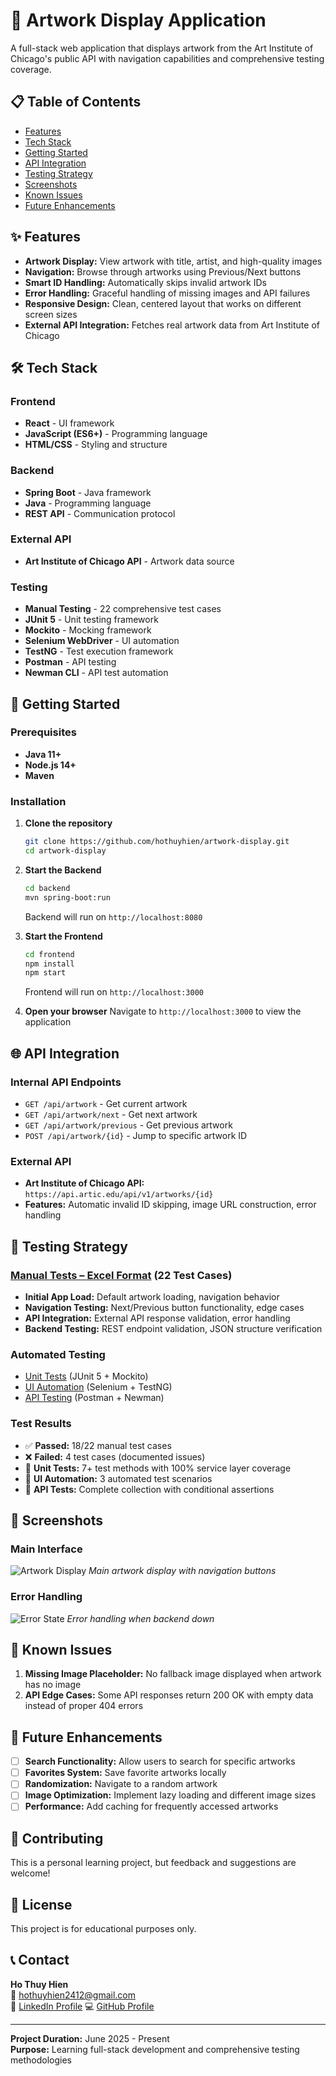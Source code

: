 # 🎨 Artwork Display Application

A full-stack web application that displays artwork from the Art Institute of Chicago's public API with navigation capabilities and comprehensive testing coverage.

## 📋 Table of Contents
- [Features](#features)
- [Tech Stack](#tech-stack)
- [Getting Started](#getting-started)
- [API Integration](#api-integration)
- [Testing Strategy](#testing-strategy)
- [Screenshots](#screenshots)  
- [Known Issues](#known-issues)
- [Future Enhancements](#future-enhancements)

## ✨ Features

- **Artwork Display:** View artwork with title, artist, and high-quality images
- **Navigation:** Browse through artworks using Previous/Next buttons
- **Smart ID Handling:** Automatically skips invalid artwork IDs
- **Error Handling:** Graceful handling of missing images and API failures
- **Responsive Design:** Clean, centered layout that works on different screen sizes
- **External API Integration:** Fetches real artwork data from Art Institute of Chicago

## 🛠 Tech Stack

### Frontend
- **React** - UI framework
- **JavaScript (ES6+)** - Programming language
- **HTML/CSS** - Styling and structure

### Backend
- **Spring Boot** - Java framework
- **Java** - Programming language
- **REST API** - Communication protocol

### External API
- **Art Institute of Chicago API** - Artwork data source

### Testing
- **Manual Testing** - 22 comprehensive test cases
- **JUnit 5** - Unit testing framework
- **Mockito** - Mocking framework
- **Selenium WebDriver** - UI automation
- **TestNG** - Test execution framework
- **Postman** - API testing
- **Newman CLI** - API test automation

## 🚀 Getting Started

### Prerequisites
- **Java 11+**
- **Node.js 14+**
- **Maven**

### Installation

1. **Clone the repository**
   ```bash
   git clone https://github.com/hothuyhien/artwork-display.git
   cd artwork-display
   ```

2. **Start the Backend**
   ```bash
   cd backend
   mvn spring-boot:run
   ```
   Backend will run on `http://localhost:8080`

3. **Start the Frontend**
   ```bash
   cd frontend
   npm install
   npm start
   ```
   Frontend will run on `http://localhost:3000`

4. **Open your browser**
   Navigate to `http://localhost:3000` to view the application

## 🌐 API Integration

### Internal API Endpoints
- `GET /api/artwork` - Get current artwork
- `GET /api/artwork/next` - Get next artwork
- `GET /api/artwork/previous` - Get previous artwork  
- `POST /api/artwork/{id}` - Jump to specific artwork ID

### External API
- **Art Institute of Chicago API:** `https://api.artic.edu/api/v1/artworks/{id}`
- **Features:** Automatic invalid ID skipping, image URL construction, error handling

## 🧪 Testing Strategy

### [Manual Tests – Excel Format](./art-gallery-tests.xlsx) (22 Test Cases) 
- **Initial App Load:** Default artwork loading, navigation behavior
- **Navigation Testing:** Next/Previous button functionality, edge cases
- **API Integration:** External API response validation, error handling
- **Backend Testing:** REST endpoint validation, JSON structure verification

### Automated Testing
- [Unit Tests](artworks-backend/src/test/java/org/example/ArtGalleryTest.java) (JUnit 5 + Mockito)
- [UI Automation](artworks-backend/src/test/java/org/selenium/tests/DisplayTest.java) (Selenium + TestNG)
- [API Testing](https://www.postman.com/aerospace-astronomer-86846751/my-workspace/collection/pbtu2hh/artwork-display?action=share&creator=35574247) (Postman + Newman)

### Test Results
- ✅ **Passed:** 18/22 manual test cases
- ❌ **Failed:** 4 test cases (documented issues)
- 🔧 **Unit Tests:** 7+ test methods with 100% service layer coverage
- 🤖 **UI Automation:** 3 automated test scenarios
- 📡 **API Tests:** Complete collection with conditional assertions

## 📸 Screenshots

### Main Interface
![Artwork Display](assets/screenshot-main.png)
*Main artwork display with navigation buttons*

### Error Handling
![Error State](assets/screenshot-error.png)
*Error handling when backend down*

## 🐛 Known Issues

1. **Missing Image Placeholder:** No fallback image displayed when artwork has no image
2. **API Edge Cases:** Some API responses return 200 OK with empty data instead of proper 404 errors

## 🚀 Future Enhancements

- [ ] **Search Functionality:** Allow users to search for specific artworks
- [ ] **Favorites System:** Save favorite artworks locally
- [ ] **Randomization:** Navigate to a random artwork
- [ ] **Image Optimization:** Implement lazy loading and different image sizes
- [ ] **Performance:** Add caching for frequently accessed artworks

## 🤝 Contributing

This is a personal learning project, but feedback and suggestions are welcome!

## 📄 License

This project is for educational purposes only.

## 📞 Contact

**Ho Thuy Hien**  
📧 hothuyhien2412@gmail.com  
🔗 [LinkedIn Profile](www.linkedin.com/in/hiền-hồ-85b343175)
💻 [GitHub Profile](https://github.com/hothuyhien)

---

**Project Duration:** June 2025 - Present  
**Purpose:** Learning full-stack development and comprehensive testing methodologies

